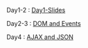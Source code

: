 Day1-2 : [Day1-Slides](http://slides.mydemos.dk/js1_sem3/js.html)

Day2-3 :  [DOM and Events](https://efif.sharepoint.com/sites/cph/Lyngby/_layouts/15/guestaccess.aspx?guestaccesstoken=pPmVl8LEButMq4uEWPLlyahEodKm8ilMATRjkk683mk%3d&docid=2_0a694a625869141178b2202da59094f0e&rev=1)

Day4   : [AJAX and JSON](https://efif.sharepoint.com/sites/cph/Lyngby/_layouts/15/guestaccess.aspx?guestaccesstoken=dUBYmgpXt5Y8WvqKq7AXCHZnWkFOtaJkrpEPQNBCygk%3d&docid=2_071b7d17bdf9b4f8195a133a5c1e45d0d&rev=1)
